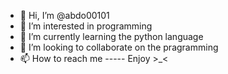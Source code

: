 - 👋 Hi, I’m @abdo00101
- 👀 I’m interested in programming
- 🌱 I’m currently learning the python language
- 💞️ I’m looking to collaborate on the pragramming  
- 📫 How to reach me -----
Enjoy  >_<
